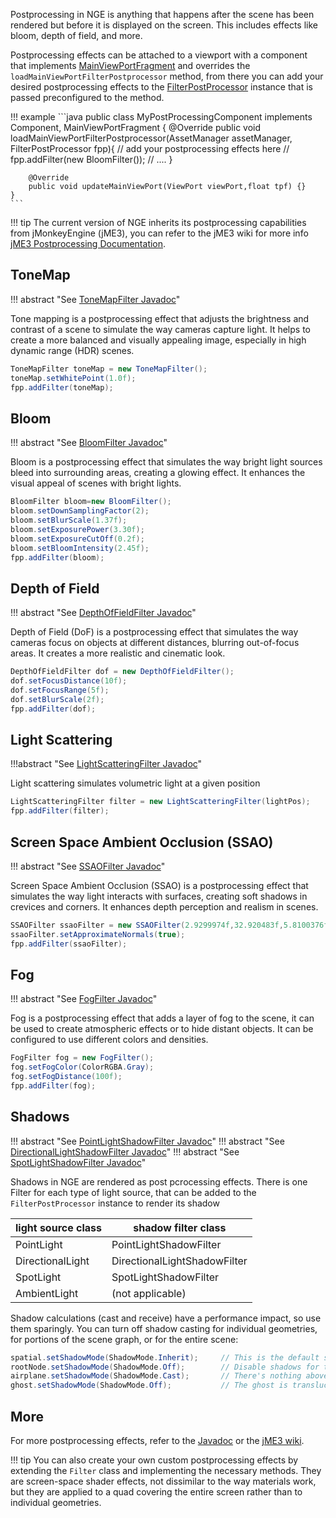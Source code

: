 Postprocessing in NGE is anything that happens after the scene has been rendered but before it is displayed on the screen. This includes effects like bloom, depth of field,  and more.

Postprocessing effects can be attached to a viewport with a component that implements [MainViewPortFragment](https://javadoc.ngengine.org/org/ngengine/components/fragments/MainViewPortFragment.html)  and overrides the `loadMainViewPortFilterPostprocessor` method, from there you can add your desired postprocessing effects to the [FilterPostProcessor](https://javadoc.ngengine.org/com/jme3/post/FilterPostProcessor.html) instance that is passed preconfigured to the method.

!!! example
    ```java
    public class MyPostProcessingComponent implements Component<Object>, MainViewPortFragment {
        @Override
        public void loadMainViewPortFilterPostprocessor(AssetManager assetManager, FilterPostProcessor fpp){
            // add your postprocessing effects here
            // fpp.addFilter(new BloomFilter());
            // ....
        }

        @Override
        public void updateMainViewPort(ViewPort viewPort,float tpf) {}
    }
    ```


!!! tip
    The current version of NGE inherits its postprocessing capabilities from jMonkeyEngine (jME3), you can refer to the jME3 wiki for more info [jME3 Postprocessing Documentation](https://wiki.jmonkeyengine.org/docs/3.4/core/effect/effects_overview.html).


## ToneMap

!!! abstract "See [ToneMapFilter Javadoc](https://javadoc.ngengine.org/com/jme3/post/filters/ToneMapFilter.html)"

Tone mapping is a postprocessing effect that adjusts the brightness and contrast of a scene to simulate the way cameras capture light. It helps to create a more balanced and visually appealing image, especially in high dynamic range (HDR) scenes.

```java
ToneMapFilter toneMap = new ToneMapFilter();
toneMap.setWhitePoint(1.0f);
fpp.addFilter(toneMap);
```


## Bloom

!!! abstract "See [BloomFilter Javadoc](https://javadoc.ngengine.org/com/jme3/post/filters/BloomFilter.html)"

Bloom is a postprocessing effect that simulates the way bright light sources bleed into surrounding areas, creating a glowing effect. It enhances the visual appeal of scenes with bright lights.

```java
BloomFilter bloom=new BloomFilter();
bloom.setDownSamplingFactor(2);
bloom.setBlurScale(1.37f);
bloom.setExposurePower(3.30f);
bloom.setExposureCutOff(0.2f);
bloom.setBloomIntensity(2.45f);
fpp.addFilter(bloom);
```

## Depth of Field

!!! abstract "See [DepthOfFieldFilter Javadoc](https://javadoc.ngengine.org/com/jme3/post/filters/DepthOfFieldFilter.html)"

Depth of Field (DoF)  is a postprocessing effect that simulates the way cameras focus on objects at different distances, blurring out-of-focus areas. It creates a more realistic and cinematic look.

```java
DepthOfFieldFilter dof = new DepthOfFieldFilter();
dof.setFocusDistance(10f);
dof.setFocusRange(5f);
dof.setBlurScale(2f);
fpp.addFilter(dof);
```


## Light Scattering

!!!abstract "See [LightScatteringFilter Javadoc](https://javadoc.ngengine.org/com/jme3/post/filters/LightScatteringFilter.html)"

Light scattering simulates volumetric light at a given position


```java
LightScatteringFilter filter = new LightScatteringFilter(lightPos);
fpp.addFilter(filter);
```

## Screen Space Ambient Occlusion (SSAO)

!!! abstract "See [SSAOFilter Javadoc](https://javadoc.ngengine.org/com/jme3/post/ssao/SSAOFilter.html)"

Screen Space Ambient Occlusion (SSAO) is a postprocessing effect that simulates the way light interacts with surfaces, creating soft shadows in crevices and corners. It enhances depth perception and realism in scenes.

```java
SSAOFilter ssaoFilter = new SSAOFilter(2.9299974f,32.920483f,5.8100376f,0.091000035f);
ssaoFilter.setApproximateNormals(true);
fpp.addFilter(ssaoFilter);
```

## Fog
!!! abstract "See [FogFilter Javadoc](https://javadoc.ngengine.org/com/jme3/post/filters/FogFilter.html)"

Fog is a postprocessing effect that adds a layer of fog to the scene, it can be used to create atmospheric effects or to hide distant objects. It can be configured to use different colors and densities.

```java
FogFilter fog = new FogFilter();
fog.setFogColor(ColorRGBA.Gray);
fog.setFogDistance(100f);
fpp.addFilter(fog);
```


## Shadows

!!! abstract "See [PointLightShadowFilter Javadoc](https://javadoc.ngengine.org/com/jme3/shadow/PointLightShadowFilter.html)"
!!! abstract "See [DirectionalLightShadowFilter Javadoc](https://javadoc.ngengine.org/com/jme3/shadow/DirectionalLightShadowFilter.html)"
!!! abstract "See [SpotLightShadowFilter Javadoc](https://javadoc.ngengine.org/com/jme3/shadow/SpotLightShadowFilter.html)"


Shadows in NGE are rendered as post pcrocessing effects. There is one Filter for each type of light source, that can be added to the `FilterPostProcessor` instance to render its shadow

| light source class | shadow filter class |
|--------------------|---------------------|
| PointLight         | PointLightShadowFilter |
| DirectionalLight   | DirectionalLightShadowFilter |
| SpotLight          | SpotLightShadowFilter |
| AmbientLight       | (not applicable) |



Shadow calculations (cast and receive) have a performance impact, so use them sparingly. You can turn off shadow casting for individual geometries, for portions of the scene graph, or for the entire scene:

```java
spatial.setShadowMode(ShadowMode.Inherit);     // This is the default setting for new spatials.
rootNode.setShadowMode(ShadowMode.Off);        // Disable shadows for the whole scene, except where overridden.
airplane.setShadowMode(ShadowMode.Cast);       // There's nothing above the airplane to cast shadows on it.
ghost.setShadowMode(ShadowMode.Off);           // The ghost is translucent: it neither casts nor receives shadows.
```


## More

For more postprocessing effects, refer to the [Javadoc](https://javadoc.ngengine.org/com/jme3/post/filters/package-summary.html) or the [jME3 wiki](https://wiki.jmonkeyengine.org/docs/3.4/core/effect/effects_overview.html).

!!! tip 
    You can also create your own custom postprocessing effects by extending the `Filter` class and implementing the necessary methods. They are screen-space shader effects, not dissimilar to the way materials work, but they are applied to a quad covering the entire screen rather than to individual geometries.